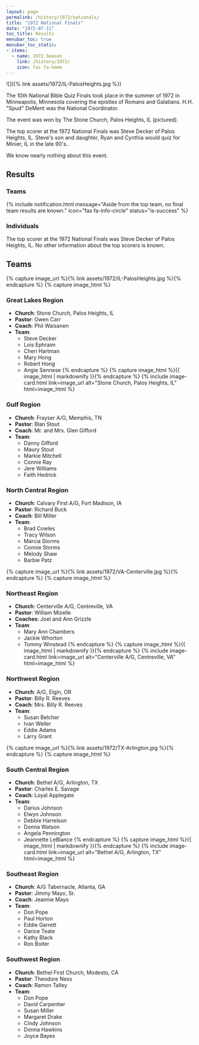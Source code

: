 ```yaml
---
layout: page
permalink: /history/1972/nationals/
title: "1972 National Finals"
date: "1972-07-11"
toc_title: Results
menubar_toc: true
menubar_toc_static:
- items:
  - name: 1972 Season
    link: /history/1972/
    icon: fas fa-home
---
```


![]({% link assets/1972/IL-PalosHeights.jpg %})

The 10th National Bible Quiz Finals took place in the summer of 1972 in Minneapolis, Minnesota covering the epistles of Romans and Galatians. H.H. "Spud" DeMent was the National Coordinator.

The event was won by The Stone Church, Palos Heights, IL (pictured).

The top scorer at the 1972 National Finals was Steve Decker of Palos Heights, IL. Steve's son and daughter, Ryan and Cynthia would quiz for Minier, IL in the late 90's..

We know nearly nothing about this event.

## Results

### Teams

{% include notification.html
   message="Aside from the top team, no final team results are known."
   icon="fas fa-info-circle"
   status="is-success" %}

### Individuals

The top scorer at the 1972 National Finals was Steve Decker of Palos Heights, IL. No other information about the top scorers is known.

## Teams

{% capture image_url %}{% link assets/1972/IL-PalosHeights.jpg %}{% endcapture %}
{% capture image_html %}
### Great Lakes Region

* **Church**: Stone Church, Palos Heights, IL
* **Pastor**: Owen Carr
* **Coach**: Phil Waisanen
* **Team**:
    * Steve Decker
    * Lois Ephraim
    * Cheri Hartman
    * Mary Hong
    * Robert Hong
    * Angie Sennese
{% endcapture %}
{% capture image_html %}{{ image_html | markdownify }}{% endcapture %}
{% include image-card.html link=image_url alt="Stone Church, Palos Heights, IL" html=image_html %}

### Gulf Region

* **Church**: Frayser A/G, Memphis, TN
* **Pastor**: Blan Stout
* **Coach**: Mr. and Mrs. Glen Gifford
* **Team**:
    * Danny Gifford
    * Maury Stout
    * Markie Mitchell
    * Connie Ray
    * Jere Williams
    * Faith Hedrick

### North Central Region

* **Church**: Calvary First A/G, Fort Madison, IA
* **Pastor**: Richard Buck
* **Coach**: Bill Miller
* **Team**:
    * Brad Cowles
    * Tracy Wilson
    * Marcia Storms
    * Connie Storms
    * Melody Shaw
    * Barbie Patz

{% capture image_url %}{% link assets/1972/VA-Centerville.jpg %}{% endcapture %}
{% capture image_html %}
### Northeast Region

* **Church**: Centerville A/G, Centreville, VA
* **Pastor**: William Mizelle
* **Coaches**: Joel and Ann Grizzle
* **Team**:
    * Mary Ann Chambers
    * Jackie Whorton
    * Tommy Winstead
{% endcapture %}
{% capture image_html %}{{ image_html | markdownify }}{% endcapture %}
{% include image-card.html link=image_url alt="Centerville A/G, Centreville, VA" html=image_html %}

### Northwest Region

* **Church**: A/G, Elgin, OR
* **Pastor**: Billy R. Reeves
* **Coach**: Mrs. Billy R. Reeves
* **Team**:
    * Susan Belcher
    * Ivan Weller
    * Eddie Adams
    * Larry Grant

{% capture image_url %}{% link assets/1972/TX-Arlington.jpg %}{% endcapture %}
{% capture image_html %}
### South Central Region

* **Church**: Bethel A/G, Arlington, TX
* **Pastor**: Charles E. Savage
* **Coach**: Loyal Applegate
* **Team**:
    * Darius Johnson
    * Elwyn Johnson
    * Debbie Harrelson
    * Donna Watson
    * Angela Pennington
    * Jeannette LeBlance
{% endcapture %}
{% capture image_html %}{{ image_html | markdownify }}{% endcapture %}
{% include image-card.html link=image_url alt="Bethel A/G, Arlington, TX" html=image_html %}

### Southeast Region

* **Church**: A/G Tabernacle, Atlanta, GA
* **Pastor**: Jimmy Mayo, Sr.
* **Coach**: Jeannie Mayo
* **Team**:
    * Don Pope
    * Paul Horton
    * Eddie Garrett
    * Darice Teate
    * Kathy Black
    * Ron Boiter

### Southwest Region

* **Church**: Bethel First Church, Modesto, CA
* **Pastor**: Theodore Ness
* **Coach**: Ramon Talley
* **Team**:
    * Don Pope
    * David Carpentier
    * Susan Miller
    * Margaret Drake
    * Cindy Johnson
    * Donna Hawkins
    * Joyce Bayes
